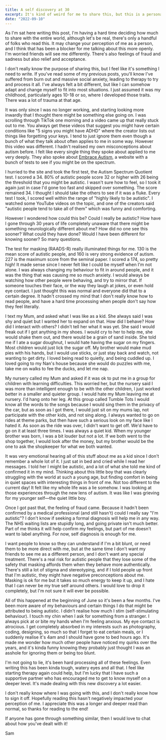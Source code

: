 ```yaml
---
title: A self discovery at 30
excerpt: It's kind of weird for me to share this, but this is a personal read about a recent discovery and how it's impacted me. It may change your perception of me as a person, but hopefully not in a negative way.
date: "2022-09-10"
---
```


As I'm sat here writing this post, I'm having a hard time deciding how much to share with the entire world, although let's be real, there's only a handful of folks who read this. It may change your perception of me as a person, and I think that has been a blocker for me talking about this more openly. I'm worried friends will see me differently. There's also feelings of fraud and sadness but also relief and acceptance.

I don't really know the purpose of sharing this, but I feel like it's something I need to write. If you've read some of my previous posts, you'll know I've suffered from burn out and massive social anxiety, leading to therapy to try and process it all. I've always felt a bit different, but like I can somehow adapt and change myself to fit into most situations. I just assumed it was my childhood, particularly ages 10-18 or so, where I developed those traits. There was a lot of trauma at that age.

It was only since I was no longer working, and starting looking more inwardly that I thought there might be something else going on. I was scrolling through TikTok one morning and a video came up that really stuck out to me. You always get these videos that suggest you might have certain conditions like "5 signs you might have ADHD" where the creator lists out things like forgetting your keys. I tend to just ignore them even though a bunch of what they talk about often applies to me in some way. However this video was different. I hadn't realised my own misconceptions about autism before. I felt like every single thing they spoke about applied to me very deeply. They also spoke about [Embrace Autism](https://embrace-autism.com), a website with a bunch of tests to see if you might be on the spectrum.

I hurried to the site and took the first test, the Autism Spectrum Quotient test. I scored a 34. 80% of autistic people score 32 or higher with 26 being the threshold that you might be autistic. I wasn't sure how to feel, so I took it again just in case I'd gone too fast and skipped over something. The score remained 34. I thought I should take the others to see if it was a fluke. Every test I took, I scored well within the range of "highly likely to be autistic". I watched some YouTube videos on the topic, and one of the creators said "autistic people tend to take all of them" which was funny and comforting.

However I wondered how could this be? Could I really be autistic? How have I gone through 30 years of life completely unaware that there might be something neurologically different about me? How did no one see this sooner? What could they have done? Would I have been different for knowing sooner? So many questions.

The test for masking (RAADS-R) really illuminated things for me. 130 is the mean score of autistic people, and 160 is very strong evidence of autism. 227 is the maximum score from the seminal paper. I scored a 174, so pretty high! It made sense since I never felt like I could be myself when I'm not alone. I was always changing my behaviour to fit in around people, and it was the thing that was causing me so much anxiety. I would always be watching how other people were behaving, and try to mirror that. If someone touches their face, or the way they laugh at jokes, or even hold eye contact. I just thought this was normal and everyone did that to a certain degree. It hadn't crossed my mind that I don't really know how to read people, and have a hard time processing when people don't say how they feel literally.

I text my Mum, and asked what I was like as a kid. She always said I was shy and quiet but I wanted her to expand on that. How did I behave? How did I interact with others? I didn't tell her what it was yet. She said I would freak out if I got anything in my shoes. I would cry to her to help me, she would shake them out, and there would be a grain of sand inside. She told me if I ate a sugar doughnut, I would hate having the sugar on my fingers. Most children would just lick the sugar off. My brother would make mud pies with his hands, but I would use sticks, or just stay back and watch, not wanting to get dirty. I loved being read to quietly, and being cuddled up. I loved going to my Nan's house because she would do puzzles with me, take me on walks to fee the ducks, and let me nap.

My nursery called my Mum and asked if it was ok to put me in a group for children with learning difficulties. This worried her, but the nursery said I was more than intelligent enough to be with the other children, I just worked better in a smaller and quieter group. I would hate my Mum leaving me at nursery. I'd hang onto her leg. At this group called Tumble Tots I would know all the words to the songs because I would sing them in the privacy of the car, but as soon as I got there, I would just sit on my mums lap, not participate with the other kids, and not sing along. I always wanted to go on rides at theme parks, but then have such a serious look on my face like I hated it. As soon as the ride was over, I didn't want to get off. We'd have to go on it at least three times. I was always a quiet kid. When my younger brother was born, I was a bit louder but not a lot. If we both went to the shop together, I would look after the money, but my brother would be the one to ask the shopkeeper for what we both wanted.

It was very emotional hearing all of this stuff about me as a kid since I don't remember a whole lot of it. I just sat in bed and cried while I read her messages. I told her I might be autistic, and a lot of what she told me kind of confirmed it in my mind. Thinking about this little boy that was clearly struggling with the world at such a young age, but finding comfort in being in quiet spaces with interesting things in front of me. Not too different to the current day! It felt like my whole life was a lie somehow. I was looking at those experiences through the new lens of autism. It was like I was grieving for my younger self—the quiet little boy.

Once I got past that, the feeling of fraud came. Because it hadn't been confirmed by a medical professional (and still hasn't) could I really say "I'm autistic"? I don't know if seeking a formal diagnosis will help me in any way. The NHS waiting lists are stupidly long, and going private isn't much better. Part of me thinks it will help confirm my feelings, but part of me doesn't want to label anything. For now, self diagnosis is enough for me.

I want people to know so they can understand if I'm a bit blunt, or need them to be more direct with me, but at the same time I don't want my friends to see me as a different person, and I don't want any special treatment. There's a real risk for autistic people that they lose some of the safety that masking affords them when they behave more authentically. There's still a lot of stigma and stereotyping, and if I told people up front that I'm autistic, they might have negative preconceptions about me. Masking is ok for me but it takes so much energy to keep it up, and I hate that I can never be my true self around others. I would love to drop it completely, but I'm not sure it will ever be possible.

All of this happened at the beginning of June so it's been a few months. I've been more aware of my behaviours and certain things I do that might be attributed to being autistic. I didn't realise how much I stim (self-stimulating behaviour). I touch my chin when I ask for something from a stranger. I always pick at or bite my hands when I'm feeling anxious. My eye contact is atrocious. I get completely absorbed in my interests such as photography, coding, designing, so much so that I forget to eat certain meals, or I suddenly realise it's 4am and I should have gone to bed hours ago. It's made me wonder how much other people have noticed my quirks over the years, and it's kinda funny knowing they probably just thought I was an asshole for ignoring them or being too blunt.

I'm not going to lie, it's been hard processing all of these feelings. Even writing this has been kinda tough, watery eyes and all that. I feel like starting therapy again could help, but I'm lucky that I have such a supportive partner who has encouraged me to get to know myself on a deeper level. It's made dealing with this new discovery a lot easier.

I don't really know where I was going with this, and I don't really know how to sign it off. Hopefully reading this hasn't negatively impacted your perception of me. I appreciate this was a longer and deeper read than normal, so thanks for reading to the end!

If anyone has gone through something similar, then I would love to chat about how you've dealt with it!

Sam
